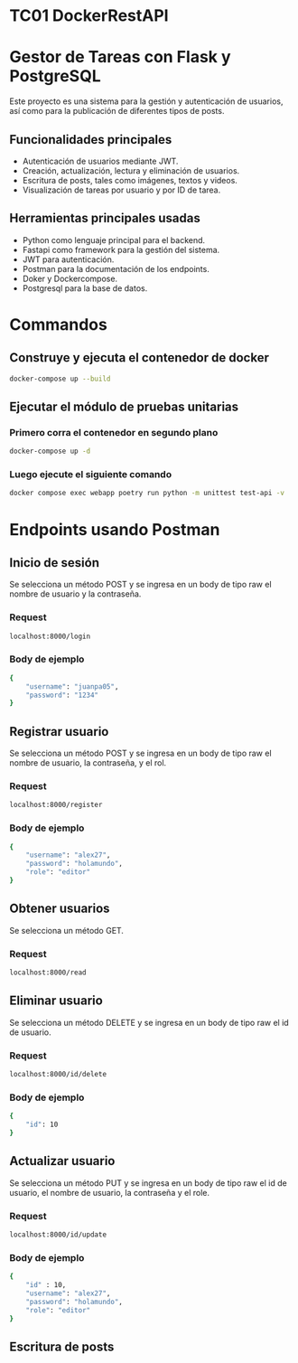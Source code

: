 # TC01 DockerRestAPI

# Gestor de Tareas con Flask y PostgreSQL

Este proyecto es una sistema para la gestión y autenticación de usuarios, así como para la publicación de diferentes tipos de posts.

## Funcionalidades principales 

- Autenticación de usuarios mediante JWT.
- Creación, actualización, lectura y eliminación de usuarios.
- Escritura de posts, tales como imágenes, textos y videos.
- Visualización de tareas por usuario y por ID de tarea.

## Herramientas principales usadas
- Python como lenguaje principal para el backend.
- Fastapi como framework para la gestión del sistema.
- JWT para autenticación.
- Postman para la documentación de los endpoints.
- Doker y Dockercompose.
- Postgresql para la base de datos.

# Commandos 

## Construye y ejecuta el contenedor de docker
``` bash
docker-compose up --build
```

## Ejecutar el módulo de pruebas unitarias
### Primero corra el contenedor en segundo plano
``` bash
docker-compose up -d
```
### Luego ejecute el siguiente comando
``` bash
docker compose exec webapp poetry run python -m unittest test-api -v
```

# Endpoints usando Postman

## Inicio de sesión
Se selecciona un método POST y se ingresa en un body de tipo raw el nombre de usuario y la contraseña.
### Request
``` bash
localhost:8000/login
```
### Body de ejemplo
``` bash
{
    "username": "juanpa05",
    "password": "1234"
}
```

## Registrar usuario
Se selecciona un método POST y se ingresa en un body de tipo raw el nombre de usuario, la contraseña, y el rol.
### Request
``` bash
localhost:8000/register
```
### Body de ejemplo
``` bash
{
    "username": "alex27",
    "password": "holamundo",
    "role": "editor"
}
```

## Obtener usuarios
Se selecciona un método GET.
### Request
``` bash
localhost:8000/read
```

## Eliminar usuario
Se selecciona un método DELETE y se ingresa en un body de tipo raw el id de usuario.
### Request
``` bash
localhost:8000/id/delete
```
### Body de ejemplo
``` bash
{
    "id": 10
}
```

## Actualizar usuario
Se selecciona un método PUT y se ingresa en un body de tipo raw el id de usuario, el nombre de usuario, la contraseña y el role.
### Request
``` bash
localhost:8000/id/update
```
### Body de ejemplo
``` bash
{
    "id" : 10,
    "username": "alex27",
    "password": "holamundo",
    "role": "editor"
}
```

## Escritura de posts
``` bash

```
